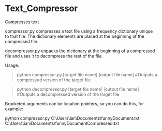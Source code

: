 # Text_Compressor
Compresses text

compressor.py compresses a text file using a frequency dictionary unique to that file. The dictionary elements are placed at the beginning of the compressed file. 

decompressor.py unpacks the dictionary at the beginning of a compressed file and uses it to decompress the rest of the file.

Usage:

>python compressor.py [target file name] [output file name]        #Outputs a compressed version of the target file

>python decompressor.py [target file name] [output file name]      #Outputs a decompressed version of the target file


Bracketed arguments can be location pointers, so you can do this, for example:

python compressor.py C:\Users\ian\Documents\funnyDocument.txt C:\Users\ian\Documents\funnyDocumentCompressed.txt
